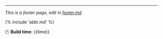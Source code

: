 ---

*This is a footer page, edit in [footer.md](https://github.com/majkinetor/mm-docs-template/blob/master/source/inc/footer.md)*

{% include 'abbr.md' %}

<span class='updated'>:clock9: **Build time:** <span>{{time}}</span></span>
